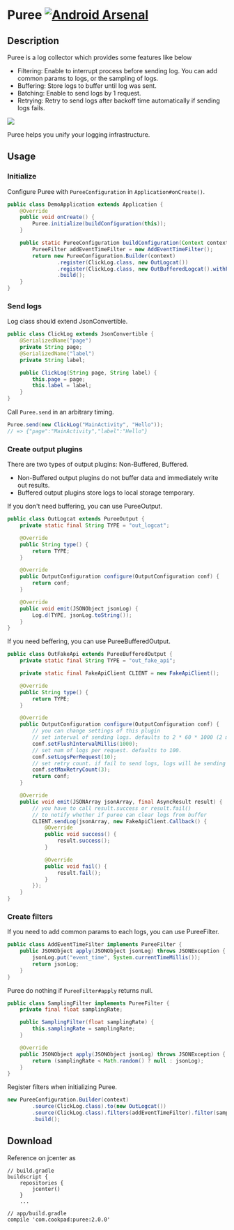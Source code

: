 Puree [![Android Arsenal](https://img.shields.io/badge/Android%20Arsenal-Puree-brightgreen.svg?style=flat)](https://android-arsenal.com/details/1/1170)
====

## Description

Puree is a log collector which provides some features like below

- Filtering: Enable to interrupt process before sending log. You can add common params to logs, or the sampling of logs.
- Buffering: Store logs to buffer until log was sent.
- Batching: Enable to send logs by 1 request.
- Retrying: Retry to send logs after backoff time automatically if sending logs fails.

![](./images/overview.png)

Puree helps you unify your logging infrastructure.

## Usage

### Initialize

Configure Puree with `PureeConfiguration` in `Application#onCreate()`.

```java
public class DemoApplication extends Application {
    @Override
    public void onCreate() {
        Puree.initialize(buildConfiguration(this));
    }

    public static PureeConfiguration buildConfiguration(Context context) {
        PureeFilter addEventTimeFilter = new AddEventTimeFilter();
        return new PureeConfiguration.Builder(context)
                .register(ClickLog.class, new OutLogcat())
                .register(ClickLog.class, new OutBufferedLogcat().withFilters(addEventTimeListener))
                .build();
    }
}
```

### Send logs

Log class should extend JsonConvertible.

```java
public class ClickLog extends JsonConvertible {
    @SerializedName("page")
    private String page;
    @SerializedName("label")
    private String label;

    public ClickLog(String page, String label) {
        this.page = page;
        this.label = label;
    }
}
```

Call `Puree.send` in an arbitrary timing.

```java
Puree.send(new ClickLog("MainActivity", "Hello"));
// => {"page":"MainActivity","label":"Hello"}
```

### Create output plugins

There are two types of output plugins: Non-Buffered, Buffered.

- Non-Buffered output plugins do not buffer data and immediately write out results.
- Buffered output plugins store logs to local storage temporary.

If you don't need buffering, you can use PureeOutput.

```java
public class OutLogcat extends PureeOutput {
    private static final String TYPE = "out_logcat";

    @Override
    public String type() {
        return TYPE;
    }

    @Override
    public OutputConfiguration configure(OutputConfiguration conf) {
        return conf;
    }

    @Override
    public void emit(JSONObject jsonLog) {
        Log.d(TYPE, jsonLog.toString());
    }
}
```

If you need beffering, you can use PureeBufferedOutput.

```java
public class OutFakeApi extends PureeBufferedOutput {
    private static final String TYPE = "out_fake_api";

    private static final FakeApiClient CLIENT = new FakeApiClient();

    @Override
    public String type() {
        return TYPE;
    }

    @Override
    public OutputConfiguration configure(OutputConfiguration conf) {
        // you can change settings of this plugin
        // set interval of sending logs. defaults to 2 * 60 * 1000 (2 minutes).
        conf.setFlushIntervalMillis(1000);
        // set num of logs per request. defaults to 100.
        conf.setLogsPerRequest(10);
        // set retry count. if fail to send logs, logs will be sending at next time. defaults to 5.
        conf.setMaxRetryCount(3);
        return conf;
    }

    @Override
    public void emit(JSONArray jsonArray, final AsyncResult result) {
        // you have to call result.success or result.fail()
        // to notify whether if puree can clear logs from buffer
        CLIENT.sendLog(jsonArray, new FakeApiClient.Callback() {
            @Override
            public void success() {
                result.success();
            }

            @Override
            public void fail() {
                result.fail();
            }
        });
    }
}
```

### Create filters

If you need to add common params to each logs, you can use PureeFilter.

```java
public class AddEventTimeFilter implements PureeFilter {
    public JSONObject apply(JSONObject jsonLog) throws JSONException {
        jsonLog.put("event_time", System.currentTimeMillis());
        return jsonLog;
    }
}
```

Puree do nothing if `PureeFilter#apply` returns null.

```java
public class SamplingFilter implements PureeFilter {
    private final float samplingRate;

    public SamplingFilter(float samplingRate) {
        this.samplingRate = samplingRate;
    }

    @Override
    public JSONObject apply(JSONObject jsonLog) throws JSONException {
        return (samplingRate < Math.random() ? null : jsonLog);
    }
}
```

Register filters when initializing Puree.

```java
new PureeConfiguration.Builder(context)
        .source(ClickLog.class).to(new OutLogcat())
        .source(ClickLog.class).filters(addEventTimeFilter).filter(samplingFilter).to(new OutFakeApi())
        .build();
```

## Download

Reference on jcenter as

```
// build.gradle
buildscript {
    repositories {
        jcenter()
    }
    ...

// app/build.gradle
compile 'com.cookpad:puree:2.0.0'
```
